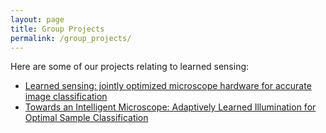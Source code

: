```yaml
---
layout: page
title: Group Projects
permalink: /group_projects/
---
```

Here are some of our projects relating to learned sensing:

+ [Learned sensing: jointly optimized microscope hardware for accurate image classification](/learned_sensing_dnn.html)
+ [Towards an Intelligent Microscope: Adaptively Learned Illumination for Optimal Sample Classification](/recurrent-illuminated-attention.html)
